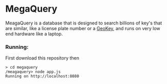 # MegaQuery
MeagaQuery is a database that is designed to search billions of key's that are similar, like a license plate number or a [GeoKey](https://github.com/lakefox/goekey), and runs on very low end hardware like a laptop.

### Running:

First download this repository then
```
> cd megaquery
/meagaquery> node app.js
Running on http://localhost:8080
```
